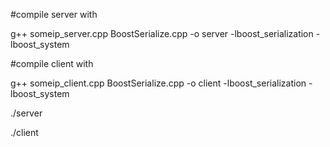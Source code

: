 

#compile server with

g++ someip_server.cpp BoostSerialize.cpp -o server -lboost_serialization -lboost_system

#compile client with

g++ someip_client.cpp BoostSerialize.cpp -o client -lboost_serialization -lboost_system

./server

./client
